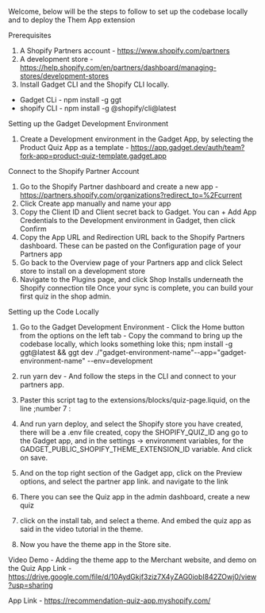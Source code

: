 Welcome, below will be the steps to follow to set up the codebase locally and to deploy the Them App extension


Prerequisites

1) A Shopify Partners account - https://www.shopify.com/partners
2) A development store - https://help.shopify.com/en/partners/dashboard/managing-stores/development-stores
3) Install Gadget CLI and the Shopify CLI locally. 
- Gadget CLi - npm install -g ggt
- shopify CLI - npm install -g @shopify/cli@latest


Setting up the Gadget Development Environment

1) Create a Development environment in the Gadget App, by selecting the Product Quiz App as a template - https://app.gadget.dev/auth/team?fork-app=product-quiz-template.gadget.app

Connect to the Shopify Partner Account
1) Go to the Shopify Partner dashboard and create a new app - https://partners.shopify.com/organizations?redirect_to=%2Fcurrent
2) Click Create app manually and name your app
3) Copy the Client ID and Client secret back to Gadget. You can + Add App Credentials to the Development environment in Gadget, then click Confirm 
4) Copy the App URL and Redirection URL back to the Shopify Partners dashboard. These can be pasted on the Configuration page of your Partners app
5) Go back to the Overview page of your Partners app and click Select store to install on a development store
6) Navigate to the Plugins page, and click Shop Installs underneath the Shopify connection tile
Once your sync is complete, you can build your first quiz in the shop admin.

Setting up the Code Locally
1) Go to the Gadget Development Environment - Click the Home button from the options on the left tab - Copy the command to bring up the codebase locally, which looks something loke this; 
npm install -g ggt@latest && ggt dev ./"gadget-environment-name"--app="gadget-environment-name" --env=development

2) run yarn dev - And follow the steps in the CLI and connect to your partners app.
3) Paster this script tag to the extensions/blocks/quiz-page.liquid, on the line ;number 7 : <script src="https://{gadget-app-name}.gadget.app/api/client/web.min.js" defer="defer"></script> 
4) And run yarn deploy, and select the Shopify store you have created, there will be a .env file created, copy the SHOPIFY_QUIZ_ID ang go to the Gadget app, and in the settings -> environment variables, for the GADGET_PUBLIC_SHOPIFY_THEME_EXTENSION_ID variable.
And click on save.
5) And on the top right section of the Gadget app, click on the Preview options, and select the partner app link. and navigate to the link
6) There you can see the Quiz app in the admin dashboard, create a new quiz
7) click on the install tab, and select a theme. And embed the quiz app as said in the video tutorial in the theme.
8) Now you have the theme app in the Store site.




Video Demo - Adding the theme app to the Merchant website, and demo on the Quiz App
Link - https://drive.google.com/file/d/10AydGkjf3ziz7X4yZAG0iobI842ZOwj0/view?usp=sharing

App Link - https://recommendation-quiz-app.myshopify.com/